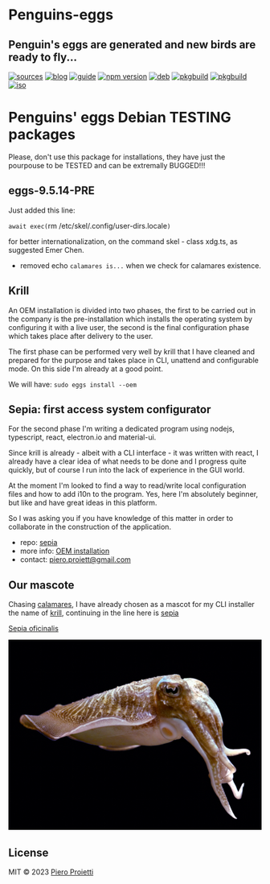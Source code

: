 Penguins-eggs
=============

## Penguin&#39;s eggs are generated and new birds are ready to fly...
[![sources](https://img.shields.io/badge/github-sources-cyan)](https://github.com/pieroproietti/penguins-eggs)
[![blog](https://img.shields.io/badge/blog-penguin's%20eggs-cyan)](https://penguins-eggs.net)
[![guide](https://img.shields.io/badge/guide-penguin's%20eggs-cyan)](https://penguins-eggs.net/docs/Tutorial/eggs-users-guide)
[![npm version](https://img.shields.io/npm/v/penguins-eggs.svg)](https://npmjs.org/package/penguins-eggs)
[![deb](https://img.shields.io/badge/deb-packages-blue)](https://sourceforge.net/projects/penguins-eggs/files/DEBS)
[![pkgbuild](https://img.shields.io/badge/pkgbuild-packages-blue)](https://sourceforge.net/projects/penguins-eggs/files/PKGBUILD)
[![pkgbuild](https://img.shields.io/badge/pkgbuild-packages-blue)](https://sourceforge.net/projects/penguins-eggs/files/PKGBUILD)
[![iso](https://img.shields.io/badge/iso-images-cyan)](https://sourceforge.net/projects/penguins-eggs/files/ISOS)

# Penguins' eggs Debian TESTING packages


Please, don't use this package for installations, they have just the pourpouse to be TESTED and can be extremally BUGGED!!!

## eggs-9.5.14-PRE

Just added this line:

`await exec(`rm /etc/skel/.config/user-dirs.locale`)`

for better internationalization, on the command skel - class xdg.ts, as suggested Emer Chen.

* removed echo `calamares is...` when we check for calamares existence.

## Krill
An OEM installation is divided into two phases, the first to be carried out in the company is the pre-installation which installs the operating system by configuring it with a live user, the second is the final configuration phase which takes place after delivery to the user.

The first phase can be performed very well by krill that I have cleaned and prepared for the purpose and takes place in CLI, unattend and configurable mode. On this side I'm already at a good point. 

We will have: ```sudo eggs install --oem```

## Sepia: first access system configurator
For the second phase I'm writing a dedicated program using nodejs, typescript, react, electron.io and material-ui.

Since krill is already - albeit with a CLI interface - it was written with react, I already have a clear idea of what needs to be done and I progress quite quickly, but of course I run into the lack of experience in the GUI world.

At the moment I'm looked to find a way to read/write local configuration files and how to add i10n to the program. Yes, here I'm absolutely beginner, but like and have great ideas in this platform.

So I was asking you if you have knowledge of this matter in order to collaborate in the construction of the application.

* repo: [sepia](https://github.com/pieroproietti/sepia)
* more info: [OEM installation](https://penguins-eggs.net/2023/01/15/oem-installation/)
* contact: piero.proiett@gmail.com

## Our mascote

Chasing [calamares](https://calamares.io/), I have already chosen as a mascot for my CLI installer the name of [krill](https://penguins-eggs), continuing in the line here is [sepia](https://github.com/pieroproietti/sepia)

[Sepia oficinalis](https://en.wikipedia.org/wiki/Common_cuttlefish)

![sepia](https://raw.githubusercontent.com/pieroproietti/sepia/main/assets/sepia.jpg)

## License

MIT © 2023 [Piero Proietti](https://github.com/pieroproietti/LICENZE)
